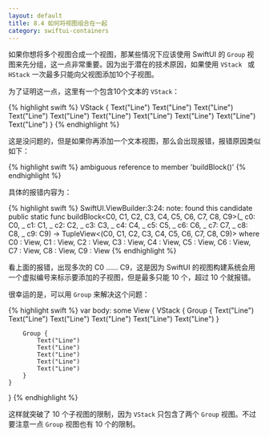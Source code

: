 ```yaml
---
layout: default
title: 8.4 如何将视图组合在一起
category: swiftui-containers
---
```


如果你想将多个视图合成一个视图，那某些情况下应该使用 SwiftUI 的 `Group` 视图来先分组，这一点非常重要。因为出于潜在的技术原因，如果使用 `VStack ` 或 `HStack` 一次最多只能向父视图添加10个子视图。

为了证明这一点，这里有一个包含10个文本的 `VStack`：

{% highlight swift %}
VStack {
    Text("Line")
    Text("Line")
    Text("Line")
    Text("Line")
    Text("Line")
    Text("Line")
    Text("Line")
    Text("Line")
    Text("Line")
    Text("Line")
}
{% endhighlight %}

这是没问题的，但是如果你再添加一个文本视图，那么会出现报错，报错原因类似如下：

{% highlight swift %}
ambiguous reference to member 'buildBlock()'
{% endhighlight %}

具体的报错内容为：

{% highlight swift %}
SwiftUI.ViewBuilder:3:24: note: found this candidate
    public static func buildBlock<C0, C1, C2, C3, C4, C5, C6, C7, C8, C9>(_ c0: C0, _ c1: C1, _ c2: C2, _ c3: C3, _ c4: C4, _ c5: C5, _ c6: C6, _ c7: C7, _ c8: C8, _ c9: C9) -> TupleView<(C0, C1, C2, C3, C4, C5, C6, C7, C8, C9)> where C0 : View, C1 : View, C2 : View, C3 : View, C4 : View, C5 : View, C6 : View, C7 : View, C8 : View, C9 : View
{% endhighlight %}

看上面的报错，出现多次的 C0 …… C9，这是因为 SwiftUI 的视图构建系统会用一个虚拟编号来标示要添加的子视图，但是最多只能 10 个，超过 10 个就报错。

很幸运的是，可以用 `Group` 来解决这个问题：

{% highlight swift %}
var body: some View {
    VStack {
        Group {
            Text("Line")
            Text("Line")
            Text("Line")
            Text("Line")
            Text("Line")
            Text("Line")
        }

        Group {
            Text("Line")
            Text("Line")
            Text("Line")
            Text("Line")
            Text("Line")
        }
    }
}
{% endhighlight %}

这样就突破了 10 个子视图的限制，因为 `VStack` 只包含了两个 `Group` 视图。不过要注意一点 `Group` 视图也有 10 个的限制。